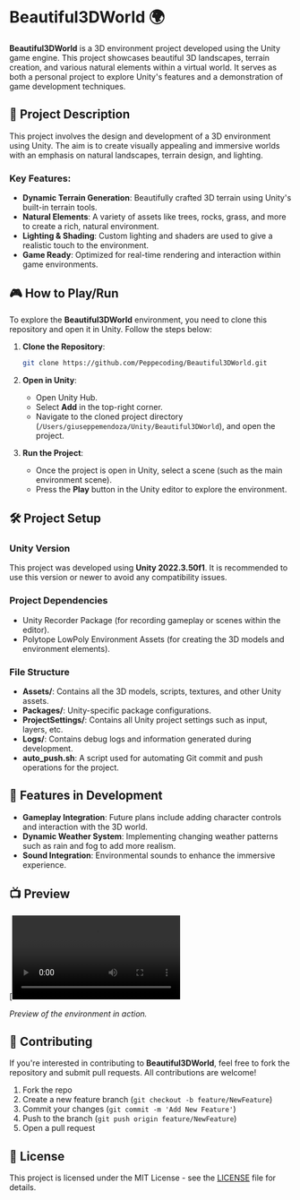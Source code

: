 
# Beautiful3DWorld 🌍

**Beautiful3DWorld** is a 3D environment project developed using the Unity game engine. This project showcases beautiful 3D landscapes, terrain creation, and various natural elements within a virtual world. It serves as both a personal project to explore Unity's features and a demonstration of game development techniques.

## 📜 Project Description

This project involves the design and development of a 3D environment using Unity. The aim is to create visually appealing and immersive worlds with an emphasis on natural landscapes, terrain design, and lighting.

### Key Features:
- **Dynamic Terrain Generation**: Beautifully crafted 3D terrain using Unity's built-in terrain tools.
- **Natural Elements**: A variety of assets like trees, rocks, grass, and more to create a rich, natural environment.
- **Lighting & Shading**: Custom lighting and shaders are used to give a realistic touch to the environment.
- **Game Ready**: Optimized for real-time rendering and interaction within game environments.
  
## 🎮 How to Play/Run

To explore the **Beautiful3DWorld** environment, you need to clone this repository and open it in Unity. Follow the steps below:

1. **Clone the Repository**:
   ```bash
   git clone https://github.com/Peppecoding/Beautiful3DWorld.git
   ```

2. **Open in Unity**:
   - Open Unity Hub.
   - Select **Add** in the top-right corner.
   - Navigate to the cloned project directory (`/Users/giuseppemendoza/Unity/Beautiful3DWorld`), and open the project.
   
3. **Run the Project**:
   - Once the project is open in Unity, select a scene (such as the main environment scene).
   - Press the **Play** button in the Unity editor to explore the environment.

## 🛠️ Project Setup

### Unity Version
This project was developed using **Unity 2022.3.50f1**. It is recommended to use this version or newer to avoid any compatibility issues.

### Project Dependencies
- Unity Recorder Package (for recording gameplay or scenes within the editor).
- Polytope LowPoly Environment Assets (for creating the 3D models and environment elements).

### File Structure
- **Assets/**: Contains all the 3D models, scripts, textures, and other Unity assets.
- **Packages/**: Unity-specific package configurations.
- **ProjectSettings/**: Contains all Unity project settings such as input, layers, etc.
- **Logs/**: Contains debug logs and information generated during development.
- **auto_push.sh**: A script used for automating Git commit and push operations for the project.

## 🌟 Features in Development
- **Gameplay Integration**: Future plans include adding character controls and interaction with the 3D world.
- **Dynamic Weather System**: Implementing changing weather patterns such as rain and fog to add more realism.
- **Sound Integration**: Environmental sounds to enhance the immersive experience.

## 📺 Preview

[![Beautiful3DWorld Video](https://github.com/Peppecoding/Beautiful3DWorld/blob/master/movie2.mp4)

*Preview of the environment in action.*

## 👥 Contributing

If you're interested in contributing to **Beautiful3DWorld**, feel free to fork the repository and submit pull requests. All contributions are welcome!

1. Fork the repo
2. Create a new feature branch (`git checkout -b feature/NewFeature`)
3. Commit your changes (`git commit -m 'Add New Feature'`)
4. Push to the branch (`git push origin feature/NewFeature`)
5. Open a pull request

## 📝 License

This project is licensed under the MIT License - see the [LICENSE](LICENSE) file for details.
